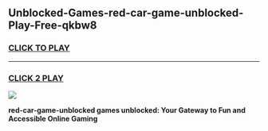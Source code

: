 
## Unblocked-Games-red-car-game-unblocked-Play-Free-qkbw8
<h3>
<a href="https://premium76.site?title=red-car-game-unblocked&ref=18A1">CLICK TO PLAY</a></h3>
<hr>

<h3>
<a href="https://premium76.site?title=red-car-game-unblocked&ref=18A1">CLICK 2 PLAY</a>
  
</h3>

<a href="https://premium76.site?title=red-car-game-unblocked&ref=18A1"><img src="https://clearcache.store/games.png"></a>


**red-car-game-unblocked games unblocked: Your Gateway to Fun and Accessible Online Gaming**
